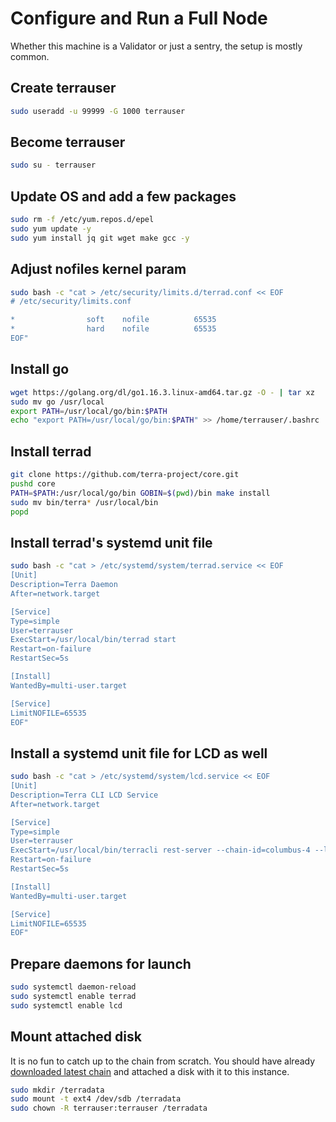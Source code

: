 
# Configure and Run a Full Node

Whether this machine is a Validator or just a sentry, the setup is mostly common.


## Create terrauser
```bash
sudo useradd -u 99999 -G 1000 terrauser
```

## Become terrauser
```bash
sudo su - terrauser
```

## Update OS and add a few packages
```bash
sudo rm -f /etc/yum.repos.d/epel
sudo yum update -y
sudo yum install jq git wget make gcc -y
```

## Adjust nofiles kernel param
```bash
sudo bash -c "cat > /etc/security/limits.d/terrad.conf << EOF
# /etc/security/limits.conf

*                soft    nofile          65535
*                hard    nofile          65535
EOF"
```

## Install go
```bash
wget https://golang.org/dl/go1.16.3.linux-amd64.tar.gz -O - | tar xz 
sudo mv go /usr/local
export PATH=/usr/local/go/bin:$PATH
echo "export PATH=/usr/local/go/bin:$PATH" >> /home/terrauser/.bashrc
```


## Install terrad
```bash
git clone https://github.com/terra-project/core.git
pushd core
PATH=$PATH:/usr/local/go/bin GOBIN=$(pwd)/bin make install
sudo mv bin/terra* /usr/local/bin
popd
```



## Install terrad's systemd unit file
```bash
sudo bash -c "cat > /etc/systemd/system/terrad.service << EOF
[Unit]
Description=Terra Daemon
After=network.target

[Service]
Type=simple
User=terrauser
ExecStart=/usr/local/bin/terrad start
Restart=on-failure
RestartSec=5s

[Install]
WantedBy=multi-user.target

[Service]
LimitNOFILE=65535
EOF"
```

## Install a systemd unit file for LCD as well
```bash
sudo bash -c "cat > /etc/systemd/system/lcd.service << EOF
[Unit]
Description=Terra CLI LCD Service
After=network.target

[Service]
Type=simple
User=terrauser
ExecStart=/usr/local/bin/terracli rest-server --chain-id=columbus-4 --laddr=tcp://0.0.0.0:1317 --node tcp://localhost:26657 --trust-node=true
Restart=on-failure
RestartSec=5s

[Install]
WantedBy=multi-user.target

[Service]
LimitNOFILE=65535
EOF"
```

## Prepare daemons for launch
```bash
sudo systemctl daemon-reload
sudo systemctl enable terrad
sudo systemctl enable lcd
```

## Mount attached disk
It is no fun to catch up to the chain from scratch.  You should have already [downloaded latest chain](./get-chain.md) and attached a disk with it to this instance. 
```bash
sudo mkdir /terradata
sudo mount -t ext4 /dev/sdb /terradata
sudo chown -R terrauser:terrauser /terradata
```